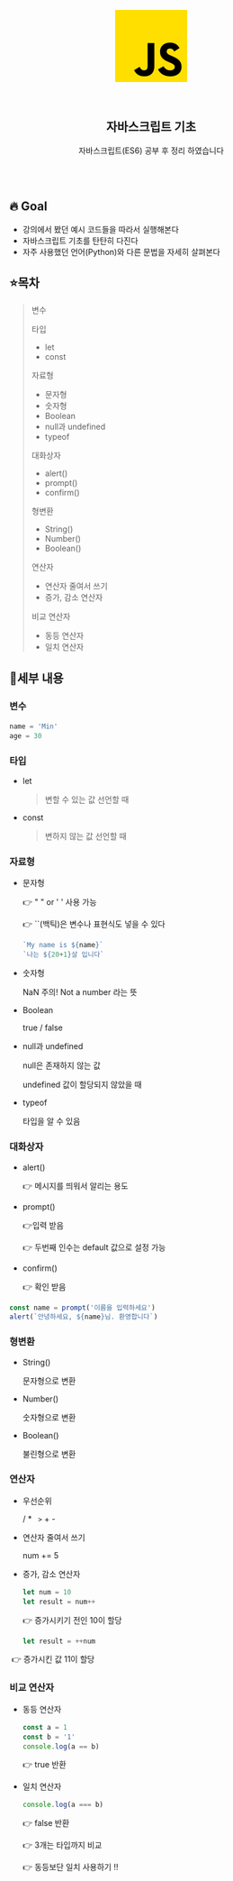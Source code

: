 <p align='middle'>
	<img src="../README.assets/js.png">
</p>
<br>

<h2 align='middle'>자바스크립트 기초</h2>

<p align='middle'>자바스크립트(ES6) 공부 후 정리 하였습니다</p>
<br>
<br>


## 🔥 Goal

- 강의에서 봤던 예시 코드들을 따라서 실행해본다
- 자바스크립트 기초를 탄탄히 다진다
- 자주 사용했던 언어(Python)와 다른 문법을 자세히 살펴본다



## ⭐목차

> 변수
>
> 타입
>
> - let
> - const
>
> 자료형
>
> - 문자형
> - 숫자형
> - Boolean
> - null과 undefined
> - typeof
>
> 대화상자
>
> - alert()
> - prompt()
> - confirm()
>
> 형변환
>
> - String()
> - Number()
> - Boolean()
>
> 연산자
>
> - 연산자 줄여서 쓰기
> - 증가, 감소 연산자
>
> 비교 연산자
>
> - 동등 연산자
> - 일치 연산자



## 🔧세부 내용

### 변수

```javascript
name = 'Min'
age = 30
```



### 타입

- let

  > 변할 수 있는 값 선언할 때

- const

  > 변하지 않는 값 선언할 때



### 자료형

- 문자형

  👉 " " or ' ' 사용 가능

  👉 ``(백틱)은 변수나 표현식도 넣을 수 있다

  ```javascript
  `My name is ${name}`
  `나는 ${20+1}살 입니다`
  ```

- 숫자형

  NaN 주의! Not a number 라는 뜻

- Boolean

  true / false

- null과 undefined

  null은 존재하지 않는 값

  undefined 값이 할당되지 않았을 때

- typeof

  타입을 알 수 있음

  

### 대화상자

- alert()

  👉 메시지를 띄워서 알리는 용도

- prompt()

  👉입력 받음

  👉 두번째 인수는 default 값으로 설정 가능

- confirm()

  👉 확인 받음

```javascript
const name = prompt('이름을 입력하세요')
alert(`안녕하세요, ${name}님. 환영합니다`)
```



### 형변환

- String() 

  문자형으로 변환

- Number() 

  숫자형으로 변환

- Boolean()

  불린형으로 변환

  

### 연산자

- 우선순위

  /  *   ` >`    +  -

- 연산자 줄여서 쓰기

  num += 5

- 증가, 감소 연산자

  ```javascript
  let num = 10
  let result = num++
  ```

  👉 증가시키기 전인 10이 할당

  ```javascript
  let result = ++num
  ```

​		👉 증가시킨 값 11이 할당



### 비교 연산자

- 동등 연산자

  ```javascript
  const a = 1
  const b = '1'
  console.log(a == b)
  ```

  👉 true 반환

- 일치 연산자

  ```javascript
  console.log(a === b)
  ```

  👉 false 반환

  👉 3개는 타입까지 비교

  👉 동등보단 일치 사용하기 !!
